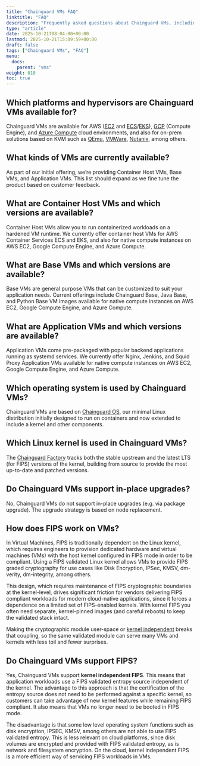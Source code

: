```yaml
---
title: "Chainguard VMs FAQ"
linktitle: "FAQ"
description: "Frequently asked questions about Chainguard VMs, including availability, supported ecosystems, compliance, and more"
type: "article"
date: 2025-10-21T08:04:00+00:00
lastmod: 2025-10-21T15:09:59+00:00
draft: false
tags: ["Chainguard VMs", "FAQ"]
menu:
  docs:
    parent: "vms"
weight: 010
toc: true
---
```


## Which platforms and hypervisors are Chainguard VMs available for?

Chainguard VMs are available for AWS ([EC2](https://aws.amazon.com/ec2/) and [ECS](https://aws.amazon.com/ecs/)/[EKS](https://aws.amazon.com/eks/)), [GCP](https://cloud.google.com/?hl=en) (Compute Engine), and [Azure Compute](https://azure.microsoft.com/en-us/products/category/compute) cloud environments, and also for on-prem solutions based on KVM such as [QEmu](https://www.qemu.org/), [VMWare](https://www.vmware.com/products/cloud-infrastructure/vsphere), [Nutanix](https://www.nutanix.com/), among others.

## What kinds of VMs are currently available?

As part of our initial offering, we’re providing Container Host VMs, Base VMs, and Application VMs. This list should expand as we fine tune the product based on customer feedback.

## What are Container Host VMs and which versions are available?

Container Host VMs allow you to run containerized workloads on a hardened VM runtime. We currently offer container host VMs for AWS Container Services ECS and EKS, and also for native compute instances on AWS EC2, Google Compute Engine, and Azure Compute.

## What are Base VMs and which versions are available?

Base VMs are general purpose VMs that can be customized to suit your application needs. Current offerings include Chainguard Base, Java Base, and Python Base VM images available for native compute instances on AWS EC2, Google Compute Engine, and Azure Compute.

## What are Application VMs and which versions are available?

Application VMs come pre-packaged with popular backend applications running as systemd services. We currently offer Nginx, Jenkins, and Squid Proxy Application VMs available for native compute instances on AWS EC2, Google Compute Engine, and Azure Compute.

## Which operating system is used by Chainguard VMs?

Chainguard VMs are based on [Chainguard OS](https://get.chainguard.dev/chainguard-your-os-whitepaper-0), our minimal Linux distribution initially designed to run on containers and now extended to include a kernel and other components.

## Which Linux kernel is used in Chainguard VMs?

The [Chainguard Factory](/chainguard/factory/overview/) tracks both the stable upstream and the latest LTS (for FIPS) versions of the kernel, building from source to provide the most up-to-date and patched versions.

## Do Chainguard VMs support in-place upgrades?

No, Chainguard VMs do not support in-place upgrades (e.g. via package upgrade). The upgrade strategy is based on node replacement.

## How does FIPS work on VMs?

In Virtual Machines, FIPS is traditionally dependent on the Linux kernel, which requires engineers to provision dedicated hardware and virtual machines (VMs) with the host kernel configured in FIPS mode in order to be compliant. Using a FIPS validated Linux kernel allows VMs to provide FIPS graded cryptography for use cases like Disk Encryption, IPSec, KMSV, dm-verity, dm-integrity, among others.

This design, which requires maintenance of FIPS cryptographic boundaries at the kernel-level, drives significant friction for vendors delivering FIPS compliant workloads for modern cloud-native applications, since it forces a dependence on a limited set of FIPS-enabled kernels. With kernel FIPS you often need separate, kernel-pinned images (and careful reboots) to keep the validated stack intact.

Making the cryptographic module user-space or [kernel independent](https://www.chainguard.dev/unchained/kernel-independent-fips-images) breaks that coupling, so the same validated module can serve many VMs and kernels with less toil and fewer surprises.

## Do Chainguard VMs support FIPS?

Yes, Chainguard VMs support **kernel independent FIPS**. This means that application workloads use a FIPS validated entropy source independent of the kernel. The advantage to this approach is that the certification of the entropy source does not need to be performed against a specific kernel, so customers can take advantage of new kernel features while remaining FIPS compliant. It also means that VMs no longer need to be booted in FIPS mode.

The disadvantage is that some low level operating system functions such as disk encryption, IPSEC, KMSV, among others are not able to use FIPS validated entropy. This is less relevant on cloud platforms, since disk volumes are encrypted and provided with FIPS validated entropy, as is network and filesystem encryption. On the cloud, kernel independent FIPS is a more efficient way of servicing FIPS workloads in VMs.
